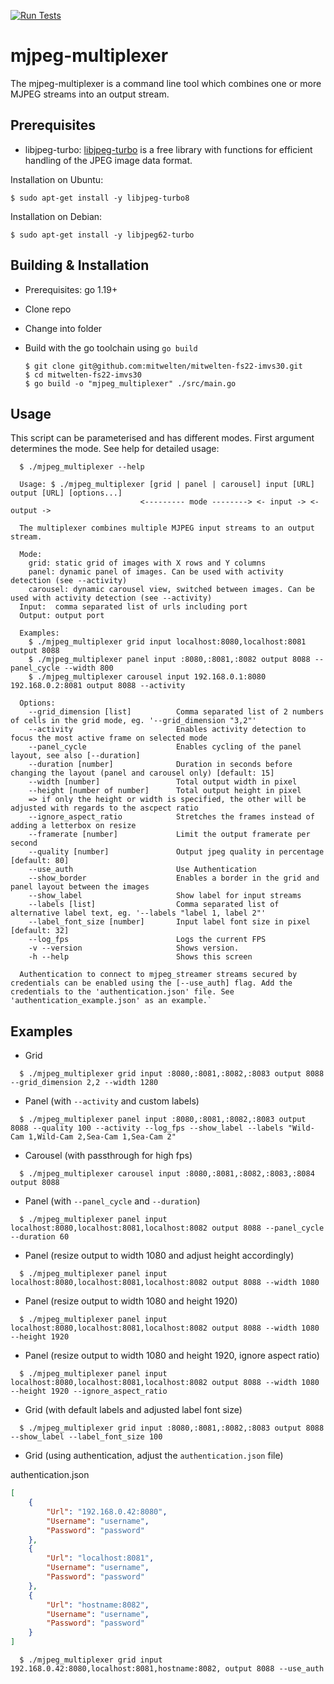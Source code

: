 [![Run Tests](https://github.com/mitwelten/mitwelten-fs22-imvs30/actions/workflows/tests.yml/badge.svg)](https://github.com/mitwelten/mitwelten-fs22-imvs30/actions/workflows/tests.yml)

# mjpeg-multiplexer

The mjpeg-multiplexer is a command line tool which combines one or more MJPEG streams into an output stream.

## Prerequisites

- libjpeg-turbo:
[libjpeg-turbo](https://libjpeg-turbo.org/) is a free library with functions for efficient handling of the JPEG image data format.

Installation on Ubuntu:
```
$ sudo apt-get install -y libjpeg-turbo8
```
  
Installation on Debian:
```
$ sudo apt-get install -y libjpeg62-turbo
```

## Building & Installation

- Prerequisites: go 1.19+

- Clone repo
- Change into folder
- Build with the go toolchain using `go build`

    ```
  $ git clone git@github.com:mitwelten/mitwelten-fs22-imvs30.git
  $ cd mitwelten-fs22-imvs30
  $ go build -o "mjpeg_multiplexer" ./src/main.go
    ```

## Usage

This script can be parameterised and has different modes. First argument determines the mode.
See help for detailed usage:

```
  $ ./mjpeg_multiplexer --help
  
  Usage: $ ./mjpeg_multiplexer [grid | panel | carousel] input [URL] output [URL] [options...]
                             <--------- mode --------> <- input -> <- output ->

  The multiplexer combines multiple MJPEG input streams to an output stream.
  
  Mode:
    grid: static grid of images with X rows and Y columns
    panel: dynamic panel of images. Can be used with activity detection (see --activity)
    carousel: dynamic carousel view, switched between images. Can be used with activity detection (see --activity)
  Input:  comma separated list of urls including port
  Output: output port
  
  Examples: 
    $ ./mjpeg_multiplexer grid input localhost:8080,localhost:8081 output 8088
    $ ./mjpeg_multiplexer panel input :8080,:8081,:8082 output 8088 --panel_cycle --width 800 
    $ ./mjpeg_multiplexer carousel input 192.168.0.1:8080 192.168.0.2:8081 output 8088 --activity
  
  Options:
    --grid_dimension [list]          Comma separated list of 2 numbers of cells in the grid mode, eg. '--grid_dimension "3,2"'
    --activity                       Enables activity detection to focus the most active frame on selected mode
    --panel_cycle                    Enables cycling of the panel layout, see also [--duration] 
    --duration [number]              Duration in seconds before changing the layout (panel and carousel only) [default: 15]
    --width [number]                 Total output width in pixel
    --height [number of number]      Total output height in pixel
    => if only the height or width is specified, the other will be adjusted with regards to the ascpect ratio
    --ignore_aspect_ratio            Stretches the frames instead of adding a letterbox on resize
    --framerate [number]             Limit the output framerate per second
    --quality [number]               Output jpeg quality in percentage [default: 80]
    --use_auth                       Use Authentication
    --show_border                    Enables a border in the grid and panel layout between the images
    --show_label                     Show label for input streams
    --labels [list]                  Comma separated list of alternative label text, eg. '--labels "label 1, label 2"'
    --label_font_size [number]       Input label font size in pixel [default: 32]
    --log_fps                        Logs the current FPS 
    -v --version                     Shows version.
    -h --help                        Shows this screen
  
  Authentication to connect to mjpeg_streamer streams secured by credentials can be enabled using the [--use_auth] flag. Add the credentials to the 'authentication.json' file. See 'authentication_example.json' as an example.`
```

## Examples

- Grid 
```
  $ ./mjpeg_multiplexer grid input :8080,:8081,:8082,:8083 output 8088 --grid_dimension 2,2 --width 1280
```

- Panel (with `--activity` and custom labels)
```
  $ ./mjpeg_multiplexer panel input :8080,:8081,:8082,:8083 output 8088 --quality 100 --activity --log_fps --show_label --labels "Wild-Cam 1,Wild-Cam 2,Sea-Cam 1,Sea-Cam 2"
```

- Carousel (with passthrough for high fps)
```
  $ ./mjpeg_multiplexer carousel input :8080,:8081,:8082,:8083,:8084 output 8088
```

- Panel (with `--panel_cycle` and `--duration`)
```
  $ ./mjpeg_multiplexer panel input localhost:8080,localhost:8081,localhost:8082 output 8088 --panel_cycle --duration 60
```

- Panel (resize output to width 1080 and adjust height accordingly)
```
  $ ./mjpeg_multiplexer panel input localhost:8080,localhost:8081,localhost:8082 output 8088 --width 1080
```

- Panel (resize output to width 1080 and height 1920)
```
  $ ./mjpeg_multiplexer panel input localhost:8080,localhost:8081,localhost:8082 output 8088 --width 1080 --height 1920
```

- Panel (resize output to width 1080 and height 1920, ignore aspect ratio)
```
  $ ./mjpeg_multiplexer panel input localhost:8080,localhost:8081,localhost:8082 output 8088 --width 1080 --height 1920 --ignore_aspect_ratio
```
- Grid (with default labels and adjusted label font size)
```
  $ ./mjpeg_multiplexer grid input :8080,:8081,:8082,:8083 output 8088 --show_label --label_font_size 100
```

- Grid (using authentication, adjust the `authentication.json` file)

authentication.json
```json
[
    {
        "Url": "192.168.0.42:8080",
        "Username": "username",
        "Password": "password"
    },
    {
        "Url": "localhost:8081",
        "Username": "username",
        "Password": "password"
    },
    {
        "Url": "hostname:8082",
        "Username": "username",
        "Password": "password"
    }
]

```
```
  $ ./mjpeg_multiplexer grid input 192.168.0.42:8080,localhost:8081,hostname:8082, output 8088 --use_auth
```
